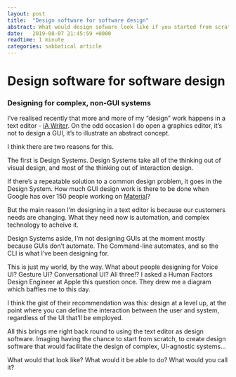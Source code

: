 ```yaml
---
layout: post
title:  "Design software for software design" 
abstract: What would design sofware look like if you started from scratch?
date:   2019-08-07 21:45:59 +0000
readtime: 1 minute
categories: sabbatical article
---
```



# Design software for software design
### Designing for complex, non-GUI systems 

I’ve realised recently that more and more of my “design” work happens in a text editor - [iA Writer](https://ia.net/writer). On the odd occasion I do open a graphics editor, it’s not to design a GUI, it’s to illustrate an abstract concept.

I think there are two reasons for this. 

The first is Design Systems. Design Systems take all of the thinking out of visual design, and most of the thinking out of interaction design. 

If there’s a repeatable solution to a common design problem, it goes in the Design System. How much GUI design work is there to be done when Google has over 150 people working on [Material](https://material.io/)?

But the main reason I’m designing in a text editor is because our customers needs are changing. What they need now is automation, and complex technology to acheive it.

Design Systems aside, I’m not designing GUIs at the moment mostly because GUIs don’t automate. The Command-line automates, and so the CLI is what I’ve been designing for. 

This is just my world, by the way. What about people designing for Voice UI? Gesture UI? Conversational UI? All three!? I asked a Human Factors Design Engineer at Apple this question once. They drew me a diagram which baffles me to this day. 

I think the gist of their recommendation was this: design at a level up, at the point where you can define the interaction between the user and system, regardless of the UI that’ll be employed.  

All this brings me right back round to using the text editor as design software. Imaging having the chance to start from scratch, to create design software that would facilitate the design of complex, UI-agnostic systems…

What would that look like? What would it be able to do? What would you call it?